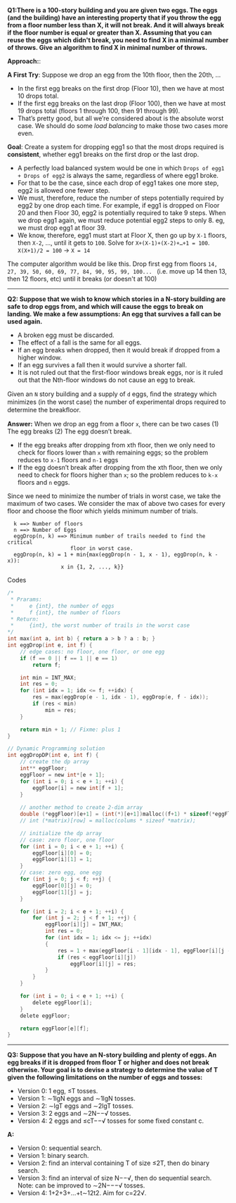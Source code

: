 **Q1:There is a 100-story building and you are given two eggs. The eggs (and the building) have an interesting property that if you throw the egg from a floor number less than X, it will not break. And it will always break if the floor number is equal or greater than X. Assuming that you can reuse the eggs which didn't break, you need to find X in a minimal number of throws. Give an algorithm to find X in minimal number of throws.**

**Approach:**:

**A First Try**: Suppose we drop an egg from the 10th floor, then the 20th, …

- In the first egg breaks on the first drop (Floor 10), then we have at most 10 drops total.
- If the first egg breaks on the last drop (Floor 100), then we have at most 19 drops total (floors 1 through 100, then 91 through 99).
- That’s pretty good, but all we’re considered about is the absolute worst case. We should do some _load balancing_ to make those two cases more even.

**Goal**: Create a system for dropping egg1 so that the most drops required is **consistent**, whether egg1 breaks on the first drop or the last drop.

- A perfectly load balanced system would be one in which `Drops of egg1 + Drops of egg2` is always the same, regardless of where egg1 broke.
- For that to be the case, since each drop of egg1 takes one more step, egg2 is allowed one fewer step.
- We must, therefore, reduce the number of steps potentially required by egg2 by one drop each time. For example, if egg1 is dropped on Floor 20 and then Floor 30, egg2 is potentially required to take 9 steps. When we drop egg1 again, we must reduce potential egg2 steps to only 8. eg, we must drop egg1 at floor 39.
- We know, therefore, egg1 must start at Floor X, then go up by `X-1` floors, then `X-2`, …, until it gets to `100`.
  Solve for `X+(X-1)+(X-2)+…+1 = 100`. `X(X+1)/2 = 100` -> `X = 14`

The computer algorithm would be like this. Drop first egg from floors `14, 27, 39, 50, 60, 69, 77, 84, 90, 95, 99, 100... `
(i.e. move up 14 then 13, then 12 floors, etc) until it breaks (or doesn't at 100)

-----------------------------------------------
**Q2: Suppose that we wish to know which stories in a N-story building are safe to drop eggs from, and which will
cause the eggs to break on landing. We make a few assumptions: An egg that survives a fall can be used again.**

- A broken egg must be discarded.
- The effect of a fall is the same for all eggs.
- If an egg breaks when dropped, then it would break if dropped from a higher window.
- If an egg survives a fall then it would survive a shorter fall.
- It is not ruled out that the first-floor windows break eggs, nor is it ruled out that the Nth-floor windows do not cause an egg to break.

Given an `N` story building and a supply of `d` eggs, ﬁnd the strategy which minimizes (in the worst case) the number of 
experimental drops required to determine the breakﬂoor.

**Answer:** When we drop an egg from a floor `x`, there can be two cases (1) The egg breaks (2) The egg doesn’t break.

- If the egg breaks after dropping from xth floor, then we only need to check for floors lower than `x` with remaining eggs; so the problem reduces to `x-1` floors and `n-1` eggs
- If the egg doesn’t break after dropping from the xth floor, then we only need to check for floors higher than `x`; so the problem reduces to `k-x` floors and `n` eggs.

Since we need to minimize the number of trials in worst case, we take the maximum of two cases. We consider the max of above two cases for every floor and choose the floor which yields minimum number of trials.

```
  k ==> Number of floors
  n ==> Number of Eggs
  eggDrop(n, k) ==> Minimum number of trails needed to find the critical
                    floor in worst case.
  eggDrop(n, k) = 1 + min{max(eggDrop(n - 1, x - 1), eggDrop(n, k - x)): 
                 x in {1, 2, ..., k}}
```                 

Codes

```c
/*
 * Prarams: 
 *     e {int}, the number of eggs
 *     f {int}, the number of floors
 * Return:
 *     {int}, the worst number of trails in the worst case 
*/
int max(int a, int b) { return a > b ? a : b; }
int eggDrop(int e, int f) {
	// edge cases: no floor, one floor, or one egg
	if (f == 0 || f == 1 || e == 1)
		return f;

	int min = INT_MAX;
	int res = 0;
	for (int idx = 1; idx <= f; ++idx) {
		res = max(eggDrop(e - 1, idx - 1), eggDrop(e, f - idx));
		if (res < min)
			min = res;
	}

	return min + 1; // Fixme: plus 1
}

// Dynamic Programming solution
int eggDropDP(int e, int f) {
	// create the dp array
	int** eggFloor;
	eggFloor = new int*[e + 1];
	for (int i = 0; i < e + 1; ++i) {
		eggFloor[i] = new int[f + 1];
	}
	
	// another method to create 2-dim array
	double (*eggFloor)[e+1] = (int(*)[e+1])malloc((f+1) * sizeof(*eggFloor));
	// int (*matrix)[row] = malloc(colums * sizeof *matrix);

	// initialize the dp array
	// case: zero floor, one floor
	for (int i = 0; i < e + 1; ++i) {
		eggFloor[i][0] = 0;
		eggFloor[i][1] = 1;
	}
	// case: zero egg, one egg
	for (int j = 0; j < f; ++j) {
		eggFloor[0][j] = 0;
		eggFloor[1][j] = j;
	}

	for (int i = 2; i < e + 1; ++i) {
		for (int j = 2; j < f + 1; ++j) {
			eggFloor[i][j] = INT_MAX;
			int res = 0;
			for (int idx = 1; idx <= j; ++idx)
			{
				res = 1 + max(eggFloor[i - 1][idx - 1], eggFloor[i][j - idx]);
				if (res < eggFloor[i][j])
					eggFloor[i][j] = res;
			}
		}
	}

	for (int i = 0; i < e + 1; ++i) {
		delete eggFloor[i];
	}
	delete eggFloor;

	return eggFloor[e][f];
}
```

-----------------------------------------------------------------
**Q3: Suppose that you have an N-story building and plenty of eggs. An egg breaks if it is dropped from floor T or higher and does not break otherwise. Your goal is to devise a strategy to determine the value of T given the following limitations on the number of eggs and tosses:**
- Version 0: 1 egg, ≤T tosses.
- Version 1: ∼1lgN eggs and ∼1lgN tosses.
- Version 2: ∼lgT eggs and ∼2lgT tosses.
- Version 3: 2 eggs and ∼2N−−√ tosses.
- Version 4: 2 eggs and ≤cT−−√ tosses for some fixed constant c.

**A:**
+ Version 0: sequential search.
+ Version 1: binary search.
+ Version 2: find an interval containing T of size ≤2T, then do binary search.
+ Version 3: find an interval of size N−−√, then do sequential search. Note: can be improved to ∼2N−−−√ tosses.
+ Version 4: 1+2+3+…+t∼12t2. Aim for c=22√.
